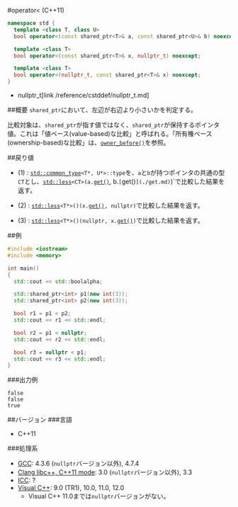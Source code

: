 #operator< (C++11)
```cpp
namespace std {
  template <class T, class U>
  bool operator<(const shared_ptr<T>& a, const shared_ptr<U>& b) noexcept; // (1)

  template <class T>
  bool operator<(const shared_ptr<T>& x, nullptr_t) noexcept;              // (2)

  template <class T>
  bool operator<(nullptr_t, const shared_ptr<T>& x) noexcept;              // (3)
}
```
* nullptr_t[link /reference/cstddef/nullptr_t.md]

##概要
`shared_ptr`において、左辺が右辺より小さいかを判定する。

比較対象は、`shared_ptr`が指す値ではなく、`shared_ptr`が保持するポインタ値。これは「値ベース(value-based)な比較」と呼ばれる。「所有権ベース(ownership-based)な比較」は、[`owner_before()`](./owner_before.md)を参照。


##戻り値
- (1) : [`std::common_type`](/reference/type_traits/common_type.md)`<T*, U*>::type`を、`a`と`b`が持つポインタの共通の型`CT`とし、[`std::less`](/reference/functional/comparisons.md)`<CT>(a.`[`get()`](./get.md), b.`[`get()`](./get.md)`)`で比較した結果を返す。

- (2) : [`std::less`](/reference/functional/comparisons.md)`<T*>()(x.`[`get()`](./get.md)`, nullptr)`で比較した結果を返す。

- (3) : [`std::less`](/reference/functional/comparisons.md)`<T*>()(nullptr, x.`[`get()`](./get.md)`)`で比較した結果を返す。


##例
```cpp
#include <iostream>
#include <memory>

int main()
{
  std::cout << std::boolalpha;

  std::shared_ptr<int> p1(new int(3));
  std::shared_ptr<int> p2(new int(3));

  bool r1 = p1 < p2;
  std::cout << r1 << std::endl;

  bool r2 = p1 < nullptr;
  std::cout << r2 << std::endl;

  bool r3 = nullptr < p1;
  std::cout << r3 << std::endl;
}
```

###出力例
```
false
false
true
```

##バージョン
###言語
- C++11

###処理系
- [GCC](/implementation.md#gcc): 4.3.6 (`nullptr`バージョン以外), 4.7.4
- [Clang libc++, C++11 mode](/implementation.md#clang): 3.0 (`nullptr`バージョン以外), 3.3
- [ICC](/implementation.md#icc): ?
- [Visual C++](/implementation.md#visual_cpp): 9.0 (TR1), 10.0, 11.0, 12.0
	- Visual C++ 11.0までは`nullptr`バージョンがない。
